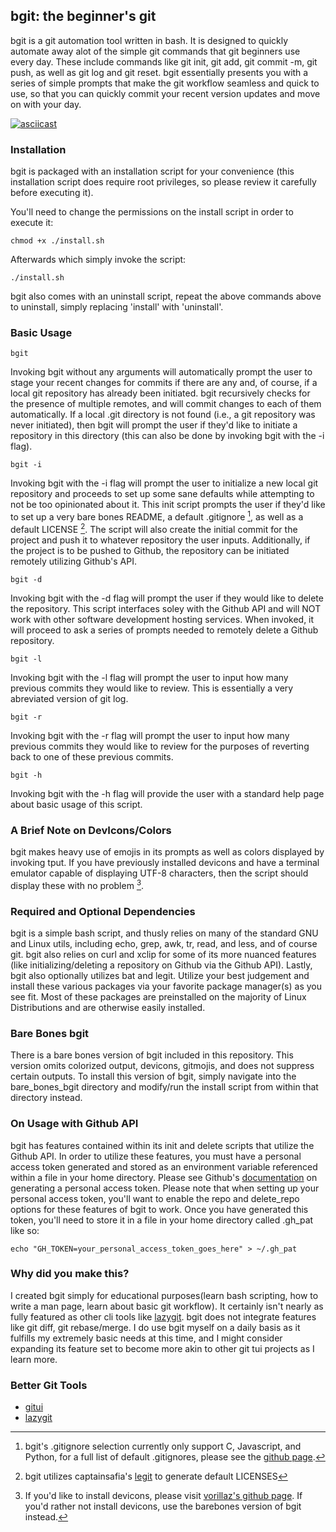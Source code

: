 ## bgit: the beginner's git

bgit is a git automation tool written in bash. It is designed to quickly automate away alot of the simple git commands that git beginners use every day. These include commands like git init, git add, git commit -m, git push, as well as git log and git reset. bgit essentially presents you with a series of simple prompts that make the git workflow seamless and quick to use, so that you can quickly commit your recent version updates and move on with your day.

[![asciicast](https://asciinema.org/a/524975.svg)](https://asciinema.org/a/524975)

### Installation

bgit is packaged with an installation script for your convenience (this installation script does require root privileges, so please review it carefully before executing it).

You'll need to change the permissions on the install script in order to execute it:

`chmod +x ./install.sh`

Afterwards which simply invoke the script:

`./install.sh`

bgit also comes with an uninstall script, repeat the above commands above to uninstall, simply replacing 'install' with 'uninstall'.

### Basic Usage

`bgit`

Invoking bgit without any arguments will automatically prompt the user to stage your recent changes for commits if there are any and, of course, if a local git repository has already been initiated. bgit recursively checks for the presence of multiple remotes, and will commit changes to each of them automatically. If a local .git directory is not found (i.e., a git repository was never initiated), then bgit will prompt the user if they'd like to initiate a repository in this directory (this can also be done by invoking bgit with the -i flag).

`bgit -i`

Invoking bgit with the -i flag will prompt the user to initialize a new local git repository and proceeds to set up some sane defaults while attempting to not be too opinionated about it. This init script prompts the user if they'd like to set up a very bare bones README, a default .gitignore [^1], as well as a default LICENSE [^2]. The script will also create the initial commit for the project and push it to whatever repository the user inputs. Additionally, if the project is to be pushed to Github, the repository can be initiated remotely utilizing Github's API.

`bgit -d`

Invoking bgit with the -d flag will prompt the user if they would like to delete the repository. This script interfaces soley with the Github API and will NOT work with other software development hosting services. When invoked, it will proceed to ask a series of prompts needed to remotely delete a Github repository.

`bgit -l`

Invoking bgit with the -l flag will prompt the user to input how many previous commits they would like to review. This is essentially a very abreviated version of git log.

`bgit -r`

Invoking bgit with the -r flag will prompt the user to input how many previous commits they would like to review for the purposes of reverting back to one of these previous commits.

`bgit -h`

Invoking bgit with the -h flag will provide the user with a standard help page about basic usage of this script.

### A Brief Note on DevIcons/Colors

bgit makes heavy use of emojis in its prompts as well as colors displayed by invoking tput. If you have previously installed devicons and have a terminal emulator capable of displaying UTF-8 characters, then the script should display these with no problem [^3].

### Required and Optional Dependencies

bgit is a simple bash script, and thusly relies on many of the standard GNU and Linux utils, including echo, grep, awk, tr, read, and less, and of course git. bgit also relies on curl and xclip for some of its more nuanced features (like initializing/deleting a repository on Github via the Github API). Lastly, bgit also optionally utilizes bat and legit. Utilize your best judgement and install these various packages via your favorite package manager(s) as you see fit. Most of these packages are preinstalled on the majority of Linux Distributions and are otherwise easily installed.

### Bare Bones bgit

There is a bare bones version of bgit included in this repository. This version omits colorized output, devicons, gitmojis, and does not suppress certain outputs. To install this version of bgit, simply navigate into the bare_bones_bgit directory and modify/run the install script from within that directory instead.

### On Usage with Github API

bgit has features contained within its init and delete scripts that utilize the Github API. In order to utilize these features, you must have a personal access token generated and stored as an environment variable referenced within a file in your home directory. Please see Github's [documentation](https://docs.github.com/en/authentication/keeping-your-account-and-data-secure/creating-a-personal-access-token) on generating a personal access token. Please note that when setting up your personal access token, you'll want to enable the repo and delete_repo options for these features of bgit to work. Once you have generated this token, you'll need to store it in a file in your home directory called .gh_pat like so:

`echo "GH_TOKEN=your_personal_access_token_goes_here" > ~/.gh_pat`

### Why did you make this?

I created bgit simply for educational purposes(learn bash scripting, how to write a man page, learn about basic git workflow). It certainly isn't nearly as fully featured as other cli tools like [lazygit](https://github.com/jesseduffield/lazygit). bgit does not integrate features like git diff, git rebase/merge. I do use bgit myself on a daily basis as it fulfills my extremely basic needs at this time, and I might consider expanding its feature set to become more akin to other git tui projects as I learn more.

### Better Git Tools

- [gitui](https://github.com/Extrawurst/gitui)
- [lazygit](https://github.com/jesseduffield/lazygit)

[^1]: bgit's .gitignore selection currently only support C, Javascript, and Python, for a full list of default .gitignores, please see the [github page](https://github.com/github/gitignore).

[^2]: bgit utilizes captainsafia's [legit](https://github.com/captainsafia/legit) to generate default LICENSES

[^3]: If you'd like to install devicons, please visit [vorillaz's github page](https://github.com/vorillaz/devicons). If you'd rather not install devicons, use the barebones version of bgit instead.
